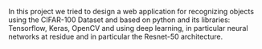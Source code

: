 In this project we tried to design a web application for recognizing objects using 
the CIFAR-100 Dataset and based on python and its libraries: Tensorflow, Keras, OpenCV and using deep learning, 
in particular neural networks at residue and in particular the Resnet-50 architecture.
